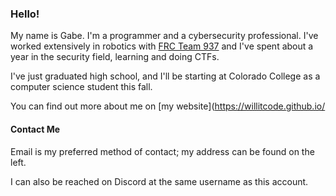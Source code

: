 ### Hello!

My name is Gabe. I'm a programmer and a cybersecurity professional. I've worked extensively in robotics with [FRC Team 937](https://github.com/frc937) and I've spent about a year in the security field, learning and doing CTFs.

I've just graduated high school, and I'll be starting at Colorado College as a computer science student this fall.

You can find out more about me on [my website](https://willitcode.github.io/

#### Contact Me
Email is my preferred method of contact; my address can be found on the left.

I can also be reached on Discord at the same username as this account.

